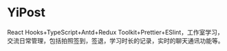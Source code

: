# YiPost

React Hooks+TypeScript+Antd+Redux Toolkit+Prettier+ESlint，工作室学习，交流日常管理，包括拍照签到，签退，学习时长的记录，实时的聊天通讯功能等。
